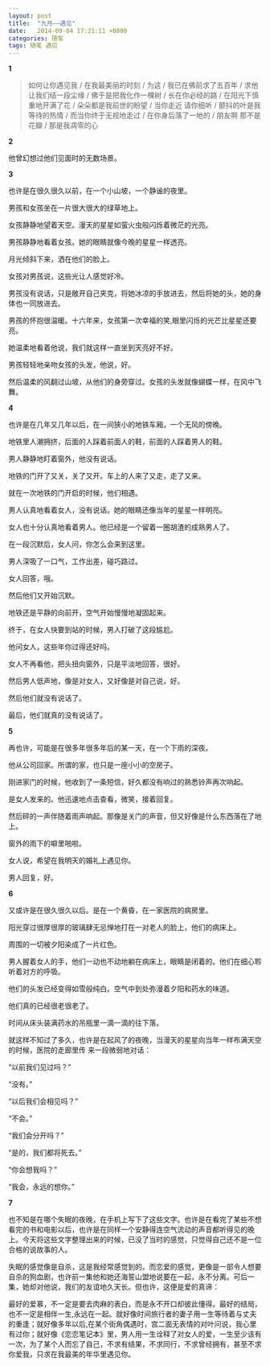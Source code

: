 ```yaml
---
layout: post
title:  "九月——遇见"
date:   2014-09-04 17:21:11 +0800
categories: 随笔
tags: 随笔 遇见
---
```


**1**

> 如何让你遇见我 / 在我最美丽的时刻 / 为这 / 我已在佛前求了五百年 / 求他让我们结一段尘缘 / 佛于是把我化作一棵树 / 长在你必经的路 / 在阳光下慎重地开满了花 / 朵朵都是我前世的盼望 / 当你走近 请你细听 / 颤抖的叶是我等待的热情 / 而当你终于无视地走过 / 在你身后落了一地的 / 朋友啊 那不是花瓣 / 那是我凋零的心

**2**

他曾幻想过他们见面时的无数场景。

**3**

也许是在很久很久以前，在一个小山坡，一个静谧的夜里。

男孩和女孩坐在一片很大很大的绿草地上。

女孩静静地望着天空。漫天的星星如萤火虫般闪烁着微茫的光亮。

男孩静静地看着女孩。她的眼睛就像今晚的星星一样透亮。

月光倾斜下来，洒在他们的脸上。

女孩对男孩说，这些光让人感觉好冷。

男孩没有说话，只是敞开自己夹克，将她冰凉的手放进去，然后将她的头，她的身体也一同放进去。

男孩的怀抱很温暖。十六年来，女孩第一次幸福的笑,眼里闪烁的光芒比星星还要亮。

她温柔地看着他说，我们就这样一直坐到天亮好不好。

男孩轻轻地亲吻女孩的头发，他说，好。

然后温柔的风翻过山坡，从他们的身旁穿过。女孩的头发就像蝴蝶一样，在风中飞舞。

**4**

也许是在几年又几年以后，在一间狭小的地铁车厢，一个无风的傍晚。

地铁里人潮拥挤，后面的人踩着前面人的鞋，前面的人踩着男人的鞋。

男人静静地盯着窗外，他没有说话。

地铁的门开了又关，关了又开。车上的人来了又走，走了又来。

就在一次地铁的门开启的时候，他们相遇。

男人认真地看着女人，没有说话。她的眼睛还像当年的星星一样明亮。

女人也十分认真地看着男人。他已经是一个留着一圈胡渣的成熟男人了。

在一段沉默后，女人问，你怎么会来到这里。

男人深吸了一口气，工作出差，碰巧路过。

女人回答，哦。

然后他们又开始沉默。

地铁还是平静的向前开，空气开始慢慢地凝固起来。

终于，在女人快要到站的时候，男人打破了这段尴尬。

他问女人，这些年你过得还好吗。

女人不再看他，把头扭向窗外，只是平淡地回答，很好。

然后男人低声地，像是对女人，又好像是对自己说，好。

然后他们就没有说话了。

最后，他们就真的没有说话了。

**5**

再也许，可能是在很多年很多年后的某一天，在一个下雨的深夜。

他从公司回家。所谓的家，也只是一座小小的空房子。

刚进家门的时候，他收到了一条短信，好久都没有响过的熟悉铃声再次响起。

是女人发来的。他迅速地点击查看，微笑，接着回复。

然后砰的一声伴随着雨声响起。那像是关门的声音，但又好像是什么东西落在了地上。

窗外的雨下的噼里啪啦。

女人说，希望在我明天的婚礼上遇见你。

男人回复，好。

**6**

又或许是在很久很久以后。是在一个黄昏，在一家医院的病房里。

阳光穿过很厚很厚的玻璃肆无忌惮地打在一对老人的脸上，他们的病床上。

周围的一切被夕阳染成了一片红色。

男人握着女人的手，他们一动也不动地躺在病床上，眼睛是闭着的。他们在细心聆听着对方的呼吸。

他们的头发已经变得如雪般纯白。空气中到处弥漫着夕阳和药水的味道。

他们真的已经很老很老了。

时间从床头装满药水的吊瓶里一滴一滴的往下落。

就这样不知过了多久，也许是在起风了的夜晚，当漫天的星星向当年一样布满天空的时候，医院的走廊里传
来一段微弱地对话：

“以前我们见过吗？”

“没有。”

“以后我们会相见吗？”

“不会。”

“我们会分开吗？”

“是的，我们都将死去。”

“你会想我吗？”

“我会，永远的想你。”

**7**

也不知是在哪个失眠的夜晚，在手机上写下了这些文字。也许是在看完了某些不想看完的书和电影以后，也许是在同样一个安静得连空气流动的声音都听得见的晚上。今天将这些文字整理出来的时候，已没了当时的感觉，只觉得自己还不是一位合格的说故事的人。

失眠的感觉像是自杀，这是我经常感觉到的。而恋爱的感觉，更像是一部令人想要自杀的狗血剧，也许前一集他和她还海誓山盟地说要在一起，永不分离。可后一集，她却对他说，我们的友谊地久天长。但也许，这便是爱的真谛：

最好的爱慕，不一定是要去肉麻的表白，而是永不开口却彼此懂得。最好的结局，也不一定是相伴一生,永远在一起。就好像时间旅行者的妻子用一生等待着与丈夫的重逢；就好像多年以后,在某个街角偶遇时，宫二面无表情的对叶问说，我心里有过你；就好像《恋恋笔记本》里，男人用一生诠释了对女人的爱，一生至少该有一次，为了某个人而忘了自己，不求有结果，不求同行，不求曾经拥有，甚至不求你爱我，只求在我最美的年华里遇见你。
